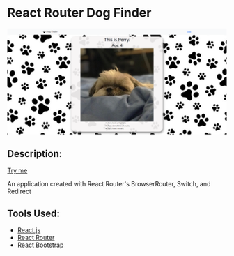 # React Router Dog Finder 

<img src='./public/dog-finder.png' alt=''>

## Description: 

[Try me](https://pasha-log.github.io/react-router-patterns-dog-finder/)

An application created with React Router's BrowserRouter, Switch, and Redirect

## Tools Used: 

* [React.js](https://reactjs.org/)
* [React Router](https://reactrouter.com/en/6.6.2/start/overview#feature-overview)
* [React Bootstrap](https://react-bootstrap.netlify.app/getting-started/introduction/)
